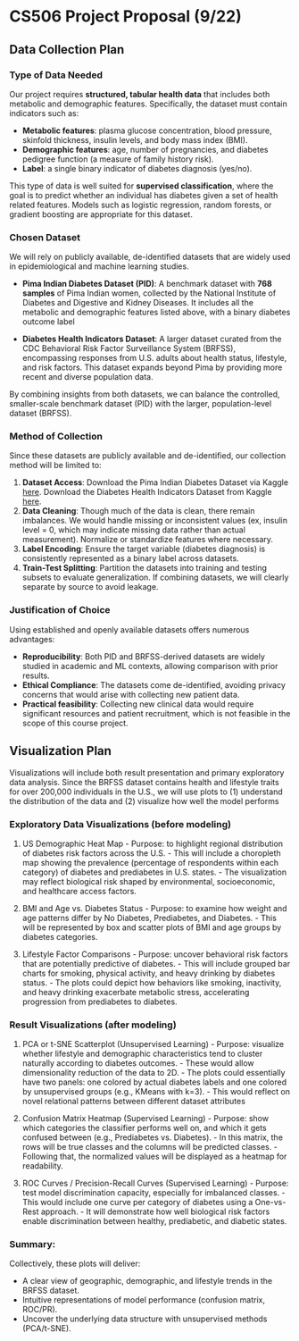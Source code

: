 # CS506 Project Proposal (9/22)

## Data Collection Plan 

### Type of Data Needed
Our project requires **structured, tabular health data** that includes both metabolic and demographic features. Specifically, the dataset must contain indicators such as:
- **Metabolic features**: plasma glucose concentration, blood pressure, skinfold thickness, insulin levels, and body mass index (BMI).
- **Demographic features**: age, number of pregnancies, and diabetes pedigree function (a measure of family history risk).
- **Label**: a single binary indicator of diabetes diagnosis (yes/no).

This type of data is well suited for **supervised classification**, where the goal is to predict whether an individual has diabetes given a set of health related features. Models such as logistic regression, random forests, or gradient boosting are appropriate for this dataset.

### Chosen Dataset
We will rely on publicly available, de-identified datasets that are widely used in epidemiological and machine learning studies.

- **Pima Indian Diabetes Dataset (PID)**: A benchmark dataset with **768 samples** of Pima Indian women, collected by the National Institute of Diabetes and Digestive and Kidney Diseases. It includes all the metabolic and demographic features listed above, with a binary diabetes outcome label

- **Diabetes Health Indicators Dataset**: A larger dataset curated from the CDC Behavioral Risk Factor Surveillance System (BRFSS), encompassing responses from U.S. adults about health status, lifestyle, and risk factors. This dataset expands beyond Pima by providing more recent and diverse population data.

By combining insights from both datasets, we can balance the controlled, smaller-scale benchmark dataset (PID) with the larger, population-level dataset (BRFSS).

### Method of Collection
Since these datasets are publicly available and de-identified, our collection method will be limited to:

1. **Dataset Access**: Download the Pima Indian Diabetes Dataset via Kaggle [here](https://www.kaggle.com/datasets/uciml/pima-indians-diabetes-database/data). Download the Diabetes Health Indicators Dataset from Kaggle [here](https://www.kaggle.com/datasets/alexteboul/diabetes-health-indicators-dataset).
2. **Data Cleaning**: Though much of the data is clean, there remain imbalances. We would handle missing or inconsistent values (ex, insulin level = 0, which may indicate missing data rather than actual measurement). Normalize or standardize features where necessary.
3. **Label Encoding**: Ensure the target variable (diabetes diagnosis) is consistently represented as a binary label across datasets.
4. **Train-Test Splitting**: Partition the datasets into training and testing subsets to evaluate generalization. If combining datasets, we will clearly separate by source to avoid leakage.

### Justification of Choice
Using established and openly available datasets offers numerous advantages:
- **Reproducibility**: Both PID and BRFSS-derived datasets are widely studied in academic and ML contexts, allowing comparison with prior results.
- **Ethical Compliance**: The datasets come de-identified, avoiding privacy concerns that would arise with collecting new patient data.
- **Practical feasibility**: Collecting new clinical data would require significant resources and patient recruitment, which is not feasible in the scope of this course project.




## Visualization Plan

Visualizations will include both result presentation and primary exploratory data analysis. Since the BRFSS dataset contains health and lifestyle traits for over 200,000 individuals in the U.S., we will use plots to 
(1) understand the distribution of the data and 
(2) visualize how well the model performs


### Exploratory Data Visualizations (before modeling)

  1. US Demographic Heat Map
    - Purpose: to highlight regional distribution of diabetes risk factors across the U.S.
    - This will include a choropleth map showing the prevalence (percentage of respondents within each category) of diabetes and prediabetes in U.S. states.
    - The visualization may reflect biological risk shaped by environmental, socioeconomic, and healthcare access factors.

  2. BMI and Age vs. Diabetes Status
    - Purpose: to examine how weight and age patterns differ by No Diabetes, Prediabetes, and Diabetes.
    - This will be represented by box and scatter plots of BMI and age groups by diabetes categories.

  3. Lifestyle Factor Comparisons
    - Purpose: uncover behavioral risk factors that are potentially predictive of diabetes.
    - This will include grouped bar charts for smoking, physical activity, and heavy drinking by diabetes status.
    - The plots could depict how behaviors like smoking, inactivity, and heavy drinking exacerbate metabolic stress, accelerating progression from prediabetes to diabetes.


### Result Visualizations (after modeling)

  1. PCA or t-SNE Scatterplot (Unsupervised Learning)
    - Purpose: visualize whether lifestyle and demographic characteristics tend to cluster naturally according to diabetes outcomes.
    - These would allow dimensionality reduction of the data to 2D.
    - The plots could essentially have two panels: one colored by actual diabetes labels and one colored by unsupervised groups (e.g., KMeans with k=3).
    - This would reflect on novel relational patterns between different dataset attributes

  2. Confusion Matrix Heatmap (Supervised Learning)
    - Purpose: show which categories the classifier performs well on, and which it gets confused between (e.g., Prediabetes vs. Diabetes).
    - In this matrix, the rows will be true classes and the columns will be predicted classes.
    - Following that, the normalized values will be displayed as a heatmap for readability.

  3. ROC Curves / Precision-Recall Curves (Supervised Learning)
    - Purpose: test model discrimination capacity, especially for imbalanced classes.
    - This would include one curve per category of diabetes using a One-vs-Rest approach.
    - It will demonstrate how well biological risk factors enable discrimination between healthy, prediabetic, and diabetic states.


### Summary:
Collectively, these plots will deliver:
  - A clear view of geographic, demographic, and lifestyle trends in the BRFSS dataset.
  - Intuitive representations of model performance (confusion matrix, ROC/PR).
  - Uncover the underlying data structure with unsupervised methods (PCA/t-SNE).
